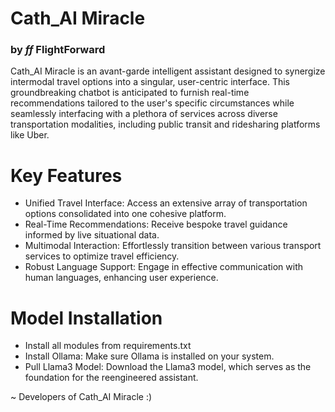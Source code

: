# Cath_AI Miracle
### by $ff$ FlightForward
Cath_AI Miracle is an avant-garde intelligent assistant designed to synergize intermodal travel options into a singular, user-centric interface. This groundbreaking chatbot is anticipated to furnish real-time recommendations tailored to the user's specific circumstances while seamlessly interfacing with a plethora of services across diverse transportation modalities, including public transit and ridesharing platforms like Uber.

# Key Features
- Unified Travel Interface: Access an extensive array of transportation options consolidated into one cohesive platform.
- Real-Time Recommendations: Receive bespoke travel guidance informed by live situational data.
- Multimodal Interaction: Effortlessly transition between various transport services to optimize travel efficiency.
- Robust Language Support: Engage in effective communication with human languages, enhancing user experience.

# Model Installation
- Install all modules from requirements.txt
- Install Ollama: Make sure Ollama is installed on your system.
- Pull Llama3 Model: Download the Llama3 model, which serves as the foundation for the reengineered assistant.


~ Developers of Cath_AI Miracle :)
